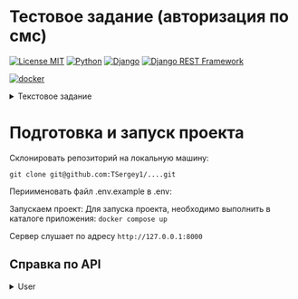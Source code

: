 # Тестовое задание (авторизация по смс)
[![License MIT](https://img.shields.io/badge/licence-MIT-green)](https://opensource.org/license/mit/)
[![Python](https://img.shields.io/badge/-Python-464646?style=flat-square&logo=Python)](https://www.python.org/)
[![Django](https://img.shields.io/badge/-Django-464646?style=flat-square&logo=Django)](https://www.djangoproject.com/)
[![Django REST Framework](https://img.shields.io/badge/-Django%20REST%20Framework-464646?style=flat-square&logo=Django%20REST%20Framework)](https://www.django-rest-framework.org/)

[![docker](https://img.shields.io/badge/-Docker-464646?style=flat-square&logo=docker)](https://www.docker.com/)

<details> 
  <summary>Текстовое задание</summary>

## Задание:
1.
Реализовать модели данных «Дом», «Квартира», «Счётчик воды», «Тариф»,
учитывая связи между ними.
В доме может быть много квартир. В квартире может быть несколько счётчиков.
У квартиры должна быть площадь (будет нужно для расчёта платы за содержание
общего имущества).
Для счётчика нужно хранить показания за несколько прошедших месяцев.
Тариф — это цена услуги или ресурса (например, цена за единицу объёма воды),
используется для расчёта платы за коммунальные услуги.
2.
Реализовать API для ввода и вывода данных по дому (например, адрес дома, список
квартир и т. п., должны выводиться данные из нескольких моделей).
3.
Реализовать функцию расчёта квартплаты для всех квартир в доме за какой-либо
месяц. Результаты записывать в БД. Функция должна сохранять прогресс расчёта.
Квартплата включает в себя:
● Водоснабжение. Рассчитывается по расходу воды за месяц
(тариф_за_единицу_объёма × расход). Расход — это разница между показаниями
счётчика за текущий и за предыдущий месяц.
● Содержание общего имущества. Рассчитывается на основе площади квартиры
(тариф_за_единицу_площади × площадь_квартиры).
4.
Реализовать API, которое запускает процесс расчёта квартплаты
в фоновом режиме (например в celery), и затем позволяет получить прогресс расчёта.
Стек технологий:
На усмотрение кандидата. Рекомендуется использовать fastapi, celery, mongodb или
django, celery, postgresql.
Проект выложить на github.
</details>


# Подготовка и запуск проекта
Склонировать репозиторий на локальную машину:
```
git clone git@github.com:TSergey1/....git
```
Периименовать файл .env.example в .env:

 Запускаем проект:
Для запуска проекта, необходимо выполнить в каталоге приложения: ``` docker compose up  ```

Сервер слушает по адресу ``` http://127.0.0.1:8000 ```

## Справка по API

<details>
    <summary>User</summary>

#### Получение смс для регистрации (смс пичатается в консоль)
``` http POST /api/login/ ```

Получение смс для авторизация

| Parameter | Type     | Description                        |
|:----------| :------- |:-----------------------------------|
| `phone`   | `string` | **Обязательно**. Номер телефона |

#### Регистрации по коду из смс (смс пичатается в консоль)
``` http POST /api/verify/ ```

Авторизация пользователя в системе (получение токена)

| Parameter | Type     | Description                        |
|:----------| :------- |:-----------------------------------|
| `phone`   | `string` | **Обязательно**. Номер телефона |
| `token`   | `int` | **Обязательно**. Код из смс |

#### Профиль пользователя
``` http GET /api/profile/ ```

Профиль пользователя:

| Parameter |  Description                        |
|:----------| :-----------------------------------|
| `phone`   |  Номер телефона |
| `invite_code`   | Invite_code пользователя  |
| `foreign_invite_code`   | Invite_code на который подписан пользователь  |
| `activated_your_code`   | Список телефонов подписавшихся на пользователя |


#### Профиль пользователя
``` http PATCH /api/profile/ ```

Подписка на пользователя по Invite_code:

| Parameter | Type     | Description                        |
|:----------| :------- |:-----------------------------------|
| `foreign_invite_code`   | `string` | **Не обязательно**. Invite_code для подписки |
